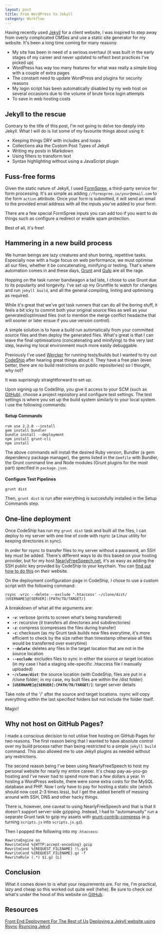 ```yaml
---
layout: post
title: From WordPress to Jekyll
category: Workflow
---
```


Having recently used [Jekyll](http://jekyllrb.com) for a client website, I was inspired to step away from overly complicated CMSes and use a static site generator for my website. It's been a long time coming for many reasons:

* My site has been in need of a serious overhaul (it was built in the early stages of my career and never updated to reflect best practices I've picked up)
* WordPress has way too many features for what was really a simple blog with a couple of extra pages
* The constant need to update WordPress and plugins for security reasons
* My login script has been automatically disabled by my web host on several occasions due to the volume of brute force login attempts
* To save in web hosting costs

## Jekyll to the rescue

Contrary to the title of this post, I'm not going to delve too deeply into Jekyll. What I will do is list some of my favourite things about using it:

* Keeping things DRY with includes and loops
* Collections aka the Custom Post Types of Jekyll
* Writing my posts in Markdown
* Using filters to transform text
* Syntax highlighting without using a JavaScript plugin

## Fuss-free forms

Given the static nature of Jekyll, I used [FormSpree](http://formspree.io/), a third-party service for form processing. It's as simple as adding `//formspree.io/your@email.com` to the form `action` attribute. Once your form is submitted, it will send an email to the provided email address with all the inputs you've added to your form.

There are a few special FormSpree inputs you can add too if you want to do things such as configure a redirect or enable spam protection.

Best of all, it's free!

## Hammering in a new build process

We human beings are lazy creatures and shun boring, repetitive tasks. Especially now with a huge focus on web performance, we must optimise all our files, whether it be concatenating, minifying or testing. That's where automation comes in and these days, [Grunt](http://gruntjs.com/) and [Gulp](http://gulpjs.com/) are all the rage.

Hopping on the task runner bandwagon a tad late, I chose to use Grunt due to its popularity and longevity. I've set up my Gruntfile to watch for changes and run `jekyll build`, and all the general compiling, linting and optimising as required.

While it's great that we've got task runners that can do all the boring stuff, it feels a bit icky to commit both your original source files as well as your generated/optimised files (not to mention the merge conflict headache that will sooner or later ensue if you use version control). 

A simple solution is to have a build run automatically from your committed source files and then deploy the generated files. What's great is that I can leave the final optimisations (concatenating and minifying) to the very last step, leaving my local environment much more easily debuggable.

Previously I've used [Wercker](http://wercker.com/) for running tests/builds but I wanted to try out [CodeShip](http://codeship.com/) after hearing great things about it. They have a free plan (even better, there are no build restrictions on public repositories) so I thought, why not?

It was suprisingly straightforward to set up.

Upon signing up to CodeShip, you give it access to your SCM (such as [GitHub](http://github.com/)), choose a project repository and configure test settings. The test settings is where you set up the build system similarly to your local system. I use the following commands:

#### Setup Commands

```
rvm use 2.2.0 --install
gem install bundler
bundle install --deployment
npm install grunt-cli
npm install
```

The above commands will install the desired Ruby version, Bundler (a gem dependency package manager), the gems listed in the `Gemfile` with Bundler, the Grunt command line and Node modules (Grunt plugins for the most part) specified in `package.json`.

#### Configure Test Pipelines

```
grunt dist
```

Then, `grunt dist` is run after everything is succesfully installed in the Setup Commands step.

## One-line deployment

Once CodeShip has run my `grunt dist` task and built all the files, I can deploy to my server with one line of code with rsync (a Linux utility for keeping directories in sync).

In order for rsync to transfer files to my server without a password, an SSH key must be added. There's different ways to do this based on your hosting provider, but for my host [NearlyFreeSpeech.net](https://www.nearlyfreespeech.net/), it's as easy as adding the SSH public key provided by CodeShip to your keychain. You can [find out how to do this](https://faq.nearlyfreespeech.net/section/uploading/sshkeys#sshkeys) on their website.

On the deployment configuration page in CodeShip, I chose to use a custom script with the following command:

```
rsync -vrzc --delete --exclude '.htaccess' ~/clone/dist/ [USERNAME]@[SERVER]:[PATH/TO/TARGET/]
```

A breakdown of what all the arguments are:

* **`-v`**: verbose (prints to screen what's being transferred)
* **`-r`**: recursive (it transfers all directories and subdirectories)
* **`-z`**: compress (compresses the files during transfer)
* **`-c`**: checksum (as my Grunt task builds new files everytime, it's more efficient to check by the size rather than timestamp otherwise all files would be transferred over everytime)
* **`--delete`**: deletes any files in the target location that are not in the source location
* **`--exclude`**: excludes files to sync in either the source or target location (in my case I had a staging site-specific .htaccess file I manually uploaded)
* **`~/clone/dist`**: the source location (with CodeShip, files are put in a /clone folder; in my case, my built files are within the /dist folder)
* **`[USERNAME]@[SERVER]:[PATH/TO/TARGET/]`**: target server details

Take note of the '/' after the source and target locations. rsync will copy everything within the last specified folders but not include the folder itself.

Magic!

## Why not host on GitHub Pages?

I made a conscious decision to not utilise free hosting on GitHub Pages for two reasons. The first reason being that I wanted to have absolute control over my build process rather than being restricted to a simple `jekyll build` command. This also allowed me to use Jekyll plugins as needed without any restrictions.

The second reason being I've been using NearlyFreeSpeech to host my personal website for nearly my entire career. It's cheap pay-as-you-go hosting and I've never had to spend more than a few dollars a year. In hosting a WordPress website, there were some extra costs for the MySQL database and PHP. Now I only have to pay for hosting a static site (which should now cost 2-3 times less), but I get the added benefit of messing around with SSH, DNS and other hacky things.

There is, however, one caveat to using NearlyFreeSpeech and that is that it doesn't support server-side gzipping. Instead, I had to "automanually" run a separate Grunt task to gzip my assets with [grunt-contrib-compress](https://github.com/gruntjs/grunt-contrib-compress) (e.g. turning `scripts.js` into `scripts.js.gz`).

Then I popped the following into my .`htaccess`:

```
RewriteEngine on
RewriteCond %{HTTP:accept-encoding} gzip
RewriteCond %{REQUEST_FILENAME} !\.gz$
RewriteCond %{REQUEST_FILENAME}.gz -f
RewriteRule (.*) $1.gz [L]
```

## Conclusion

What it comes down to is what your requirements are. For me, I'm practical, lazy and cheap so this worked out quite well (hehe). Be sure to check out what's under the hood of this website on [GitHub](https://github.com/ginaliao/ginaliao.com).

## Resources

[Front End Deployment For The Rest of Us](http://medoingthings.com/writing/2015/03/front-end-deployment-for-the-rest-of-us)
[Deploying a Jekyll website using Rsync](https://www.basbarten.nl/jekyll-deployment/2014/deploying-a-jekyll-website-using-rsync/)
[Rsyncing Jekyll](http://nathangrigg.net/2012/04/rsyncing-jekyll/)